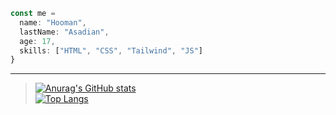 ```javascript
const me = 
  name: "Hooman",
  lastName: "Asadian",
  age: 17,
  skills: ["HTML", "CSS", "Tailwind", "JS"]
}
```
---
>[![Anurag's GitHub stats](https://github-readme-stats.vercel.app/api?username=hooman-asa207&show_icons=true&theme=tokyonight)](https://github.com/anuraghazra/github-readme-stats)\
[![Top Langs](https://github-readme-stats.vercel.app/api/top-langs/?username=hooman-asa207&layout=donut)](https://github.com/anuraghazra/github-readme-stats)
